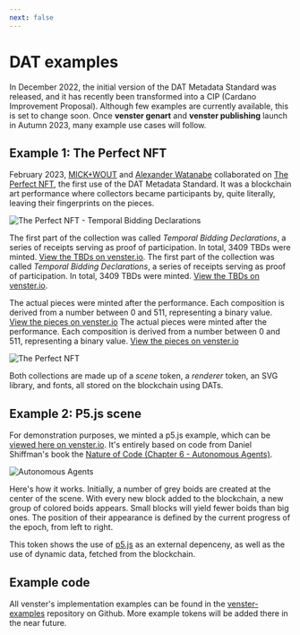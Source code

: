 ```yaml
---
next: false
---
```


# DAT examples

In December 2022, the initial version of the DAT Metadata Standard was released, and it has recently been transformed into a CIP (Cardano Improvement Proposal). Although few examples are currently available, this is set to change soon. Once **venster genart** and **venster publishing** launch in Autumn 2023, many example use cases will follow.

## Example 1: **The Perfect NFT**

February 2023, [MICK+WOUT](https://mick-wout.com/) and [Alexander Watanabe](https://twitter.com/monad_alexander/) collaborated on [The Perfect NFT](https://theperfectnft.art/), the first use of the DAT Metadata Standard. It was a blockchain art performance where collectors became participants by, quite literally, leaving their fingerprints on the pieces.

![The Perfect NFT - Temporal Bidding Declarations](/dats/examples/tpn-tbd-banner-fs8.png)

The first part of the collection was called _Temporal Bidding Declarations_, a series of receipts serving as proof of participation. In total, 3409 TBDs were minted. [View the TBDs on venster.io](https://venster.io/policies/5120000fd4f7584a4ff2b2f5fe71f735f84315106dd6014ac581baa5/assets).
The first part of the collection was called _Temporal Bidding Declarations_, a series of receipts serving as proof of participation. In total, 3409 TBDs were minted. [View the TBDs on venster.io](https://venster.io/policies/5120000fd4f7584a4ff2b2f5fe71f735f84315106dd6014ac581baa5/assets).

The actual pieces were minted after the performance. Each composition is derived from a number between 0 and 511, representing a binary value. [View the pieces on venster.io](https://venster.io/policies/51211110add284b78cff66364ea4997f8612b91ee07d8a2339d7cb0b/assets)
The actual pieces were minted after the performance. Each composition is derived from a number between 0 and 511, representing a binary value. [View the pieces on venster.io](https://venster.io/policies/51211110add284b78cff66364ea4997f8612b91ee07d8a2339d7cb0b/assets)

![The Perfect NFT](/dats/examples/tpb-banner-fs8.png)

Both collections are made up of a _scene_ token, a _renderer_ token, an SVG library, and fonts, all stored on the blockchain using DATs.

## Example 2: **P5.js scene**

For demonstration purposes, we minted a p5.js example, which can be [viewed here on venster.io](https://venster.io/assets/asset1mtku0ddylzrqu7tzmll3q9zq62t28vfkn8rvp3). It's entirely based on code from Daniel Shiffman's book the [Nature of Code (Chapter 6 - Autonomous Agents)](https://natureofcode.com/book/chapter-6-autonomous-agents/).

![Autonomous Agents](/dats/examples/p5js-flock.png)

Here's how it works. Initially, a number of grey boids are created at the center of the scene. With every new block added to the blockchain, a new group of colored boids appears. Small blocks will yield fewer boids than big ones. The position of their appearance is defined by the current progress of the epoch, from left to right.

This token shows the use of [p5.js](https://p5js.org/) as an external depenceny, as well as the use of dynamic data, fetched from the blockchain.

## Example code

All venster's implementation examples can be found in the [venster-examples](https://github.com/venster-io/venster-examples) repository on Github. More example tokens will be added there in the near future.
